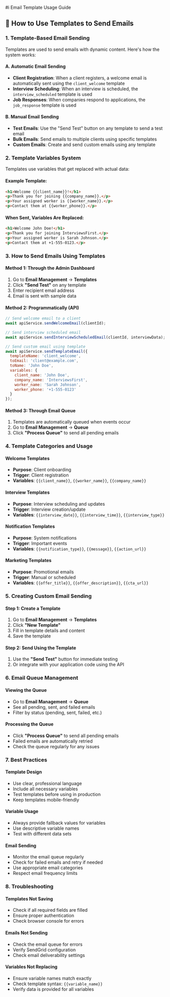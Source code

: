 #i Email Template Usage Guide

## 🎯 **How to Use Templates to Send Emails**

### **1. Template-Based Email Sending**

Templates are used to send emails with dynamic content. Here's how the system works:

#### **A. Automatic Email Sending**
- **Client Registration**: When a client registers, a welcome email is automatically sent using the `client_welcome` template
- **Interview Scheduling**: When an interview is scheduled, the `interview_scheduled` template is used
- **Job Responses**: When companies respond to applications, the `job_response` template is used

#### **B. Manual Email Sending**
- **Test Emails**: Use the "Send Test" button on any template to send a test email
- **Bulk Emails**: Send emails to multiple clients using specific templates
- **Custom Emails**: Create and send custom emails using any template

### **2. Template Variables System**

Templates use variables that get replaced with actual data:

#### **Example Template:**
```html
<h1>Welcome {{client_name}}!</h1>
<p>Thank you for joining {{company_name}}.</p>
<p>Your assigned worker is {{worker_name}}.</p>
<p>Contact them at {{worker_phone}}.</p>
```

#### **When Sent, Variables Are Replaced:**
```html
<h1>Welcome John Doe!</h1>
<p>Thank you for joining InterviewsFirst.</p>
<p>Your assigned worker is Sarah Johnson.</p>
<p>Contact them at +1-555-0123.</p>
```

### **3. How to Send Emails Using Templates**

#### **Method 1: Through the Admin Dashboard**
1. Go to **Email Management** → **Templates**
2. Click **"Send Test"** on any template
3. Enter recipient email address
4. Email is sent with sample data

#### **Method 2: Programmatically (API)**
```javascript
// Send welcome email to a client
await apiService.sendWelcomeEmail(clientId);

// Send interview scheduled email
await apiService.sendInterviewScheduledEmail(clientId, interviewData);

// Send custom email using template
await apiService.sendTemplateEmail({
  templateName: 'client_welcome',
  toEmail: 'client@example.com',
  toName: 'John Doe',
  variables: {
    client_name: 'John Doe',
    company_name: 'InterviewsFirst',
    worker_name: 'Sarah Johnson',
    worker_phone: '+1-555-0123'
  }
});
```

#### **Method 3: Through Email Queue**
1. Templates are automatically queued when events occur
2. Go to **Email Management** → **Queue**
3. Click **"Process Queue"** to send all pending emails

### **4. Template Categories and Usage**

#### **Welcome Templates**
- **Purpose**: Client onboarding
- **Trigger**: Client registration
- **Variables**: `{{client_name}}`, `{{worker_name}}`, `{{company_name}}`

#### **Interview Templates**
- **Purpose**: Interview scheduling and updates
- **Trigger**: Interview creation/update
- **Variables**: `{{interview_date}}`, `{{interview_time}}`, `{{interview_type}}`

#### **Notification Templates**
- **Purpose**: System notifications
- **Trigger**: Important events
- **Variables**: `{{notification_type}}`, `{{message}}`, `{{action_url}}`

#### **Marketing Templates**
- **Purpose**: Promotional emails
- **Trigger**: Manual or scheduled
- **Variables**: `{{offer_title}}`, `{{offer_description}}`, `{{cta_url}}`

### **5. Creating Custom Email Sending**

#### **Step 1: Create a Template**
1. Go to **Email Management** → **Templates**
2. Click **"New Template"**
3. Fill in template details and content
4. Save the template

#### **Step 2: Send Using the Template**
1. Use the **"Send Test"** button for immediate testing
2. Or integrate with your application code using the API

### **6. Email Queue Management**

#### **Viewing the Queue**
- Go to **Email Management** → **Queue**
- See all pending, sent, and failed emails
- Filter by status (pending, sent, failed, etc.)

#### **Processing the Queue**
- Click **"Process Queue"** to send all pending emails
- Failed emails are automatically retried
- Check the queue regularly for any issues

### **7. Best Practices**

#### **Template Design**
- Use clear, professional language
- Include all necessary variables
- Test templates before using in production
- Keep templates mobile-friendly

#### **Variable Usage**
- Always provide fallback values for variables
- Use descriptive variable names
- Test with different data sets

#### **Email Sending**
- Monitor the email queue regularly
- Check for failed emails and retry if needed
- Use appropriate email categories
- Respect email frequency limits

### **8. Troubleshooting**

#### **Templates Not Saving**
- Check if all required fields are filled
- Ensure proper authentication
- Check browser console for errors

#### **Emails Not Sending**
- Check the email queue for errors
- Verify SendGrid configuration
- Check email deliverability settings

#### **Variables Not Replacing**
- Ensure variable names match exactly
- Check template syntax: `{{variable_name}}`
- Verify data is provided for all variables
